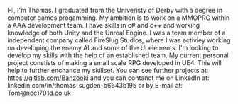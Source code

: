 <!---
Banzooki/Banzooki is a ✨ special ✨ repository because its `README.md` (this file) appears on your GitHub profile.
You can click the Preview link to take a look at your changes.
--->
Hi, I'm Thomas. I graduated from the Univeristy of Derby with a degree in computer games progamming. My ambition is to work on a MMOPRG within a AAA development team.
I have skills in c# and c++ and working knowledge of both Unity and the Unreal Engine. I was a team member of a independent company called FireSlug Studios, where I was activley working on developing the enemy AI and some of the UI elements. I'm looking to develop my skills with the help of an established team.
My current personal project constists of making a small scale RPG developed in UE4. This will help to further enchance my skillset.
You can see further projects at: https://gitlab.com/Banzooki and you can contanct me on LinkedIn at: linkedin.com/in/thomas-sugden-b6643b195 or by E-mail at: Tom@ncc1701d.co.uk
